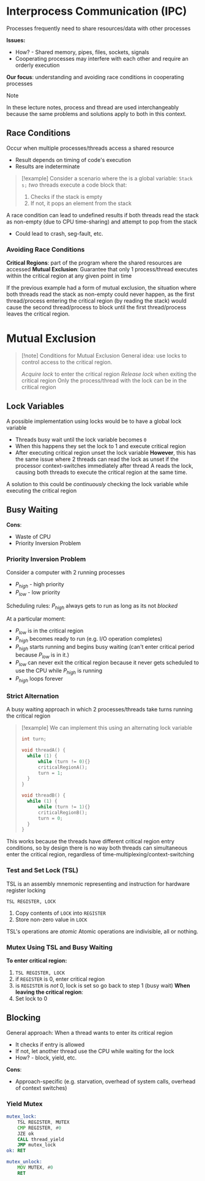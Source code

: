 
# Interprocess Communication (IPC)
Processes frequently need to share resources/data with other processes

**Issues:**
- How? - Shared memory, pipes, files, sockets, signals
- Cooperating processes may interfere with each other and require an orderly execution

**Our focus**: understanding and avoiding race conditions in cooperating processes

>[!note]
>In these lecture notes, process and thread are used interchangeably because the same problems and solutions apply to both in this context.

## Race Conditions
Occur when multiple processes/threads access a shared resource
- Result depends on timing of code's execution
- Results are indeterminate

>[!example]
>Consider a scenario where the is a global variable: `Stack s;` 
>*two* threads execute a code block that:
>1. Checks if the stack is empty
>2. If not, it pops an element from the stack

A race condition can lead to undefined results if both threads read the stack as non-empty (due to CPU time-sharing) and attempt to pop from the stack
- Could lead to crash, seg-fault, etc.

### Avoiding Race Conditions
**Critical Regions**: part of the program where the shared resources are accessed
**Mutual Exclusion**: Guarantee that only 1 process/thread executes within the critical region at any given point in time


If the previous example had a form of mutual exclusion, the situation where both threads read the stack as non-empty could never happen, as the first thread/process entering the critical region (by reading the stack) would cause the second thread/process to block until the first thread/process leaves the critical region.

# Mutual Exclusion

>[!note] Conditions for Mutual Exclusion
> General idea: use locks to control access to the critical region.
> 
> *Acquire lock* to enter the critical region
> *Release lock* when exiting the critical region
> Only the process/thread with the lock can be in the critical region


## Lock Variables
A possible implementation using locks would be to have a global lock variable
- Threads busy wait until the lock variable becomes `0`
- When this happens they set the lock to 1 and execute critical region
- After executing critical region unset the lock variable
**However**, this has the same issue where 2 threads can read the lock as unset if the processor context-switches immediately after thread A reads the lock, causing both threads to execute the critical region at the same time.

A solution to this could be *continuously* checking the lock variable while executing the critical region

## Busy Waiting

**Cons**:
- Waste of CPU
- Priority Inversion Problem

### Priority Inversion Problem
Consider a computer with 2 running processes
- $P_{high}$ - high priority
- $P_{low}$ - low priority

Scheduling rules: $P_{high}$ always gets to run as long as its not *blocked*

At a particular moment:
- $P_{low}$ is in the critical region
- $P_{high}$ becomes ready to run (e.g. I/O operation completes)
- $P_{high}$ starts running and begins busy waiting (can't enter critical period because $P_{low}$ is in it.)
- $P_{low}$ can never exit the critical region because it never gets scheduled to use the CPU while $P_{high}$ is running
- $P_{high}$ loops forever

### Strict Alternation
A busy waiting approach in which 2 processes/threads take turns running the critical region

>[!example]
>We can implement this using an alternating lock variable
>
>```c
>int turn;
>
>void threadA() {
>	while (1) {
>		while (turn != 0){}
>		criticalRegionA();
>		turn = 1;
>	}
>}
>
>void threadB() {
>	while (1) {
>		while (turn != 1){}
>		criticalRegionB();
>		turn = 0;
>	}
>}
>```

This works because the threads have different critical region entry conditions, so by design there is no way both threads can simultaneous enter the critical region, regardless of time-multiplexing/context-switching

### Test and Set Lock (TSL)
TSL is an assembly mnemonic representing and instruction for hardware register locking

`TSL REGISTER, LOCK`
1. Copy contents of `LOCK` into `REGISTER`
2. Store non-zero value in `LOCK`

TSL's operations are *atomic*
Atomic operations are indivisible, all or nothing.

### Mutex Using TSL and Busy Waiting
**To enter critical region:**
1. `TSL REGISTER, LOCK`
2. if `REGISTER` is 0, enter critical region
3. is `REGISTER` is *not* 0, lock is set so go back to step 1 (busy wait)
**When leaving the critical region**:
1. Set lock to 0

## Blocking

General approach:
When a thread wants to enter its critical region
- It checks if entry is allowed
- If not, let another thread use the CPU while waiting for the lock
- How? - block, yield, etc.

**Cons**:
- Approach-specific (e.g. starvation, overhead of system calls, overhead of context switches)

### Yield Mutex

```asm
mutex_lock:
	TSL REGISTER, MUTEX
	CMP REGISTER, #0
	JZE ok
	CALL thread_yield
	JMP mutex_lock
ok:	RET

mutex_unlock:
	MOV MUTEX, #0
	RET
```

